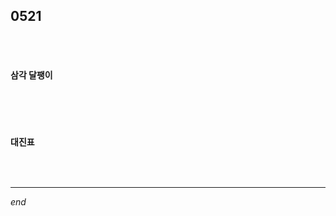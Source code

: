 ## 0521

<br>

<br>

#### 삼각 달팽이

```python

```

<br>

<br>

#### 대진표

```python

```

<br>

---

*end*